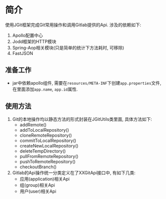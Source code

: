 # 简介
使用JGit框架完成Git常用操作和调用Gitlab提供的Api.
涉及的依赖如下:
1. Apollo配置中心
2. Jodd框架的HTTP模块
3. Spring-Aop相关模块(只是简单的统计下方法耗时, 可移除)
4. FastJSON


## 准备工作
* jar中依赖apollo组件, 需要在`resources/META-INF`下创建`app.properties`文件, 在里面添加`app.name`, `app.id`属性.
## 使用方法
1. Git的本地操作均以静态方法的形式封装在JGitUtils类里面, 具体方法如下:
    * addRemote()
    * addToLocalRepository()
    * cloneRemoteRepository()
    * commitToLocalRepository()
    * createNewLocalRepository()
    * deleteTempDirectory()
    * pullFromRemoteRepository()
    * pushToRemoteRepository()
    * checkoutBranch()
2. Gitlab的Api操作统一分类定义在了XXGitApi接口中, 有如下几类:
    * 应用(application)相关Api
    * 组(group)相关Api
    * 用户(user)相关Api